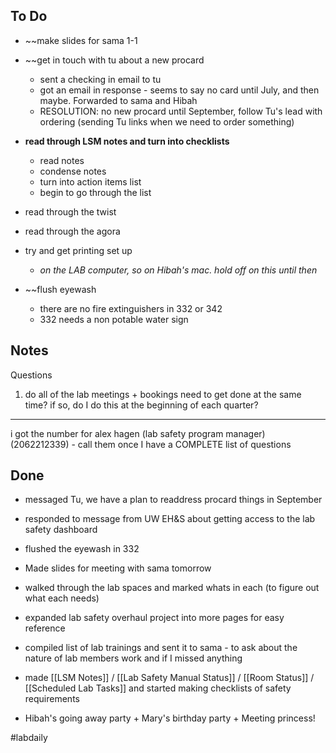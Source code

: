 ## To Do
- ~~make slides for sama 1-1

- ~~get in touch with tu about a new procard
	- sent a checking in email to tu
	- got an email in response - seems to say no card until July, and then maybe. Forwarded to sama and Hibah
	- RESOLUTION: no new procard until September, follow Tu's lead with ordering (sending Tu links when we need to order something)

- **read through LSM notes and turn into checklists**
	- read notes 
	- condense notes
	- turn into action items list
	- begin to go through the list

- read through the twist
- read through the agora

- try and get printing set up
	- *on the LAB computer, so on Hibah's mac. hold off on this until then*

- ~~flush eyewash
	- there are no fire extinguishers in 332 or 342
	- 332 needs a non potable water sign
## Notes

Questions
1) do all of the lab meetings + bookings need to get done at the same time? if so, do I do this at the beginning of each quarter?

---
i got the number for alex hagen (lab safety program manager) (2062212339) - call them once I have a COMPLETE list of questions

## Done
- messaged Tu, we have a plan to readdress procard things in September
- responded to message from UW EH&S about getting access to the lab safety dashboard

- flushed the eyewash in 332

- Made slides for meeting with sama tomorrow

- walked through the lab spaces and marked whats in each (to figure out what each needs)
- expanded lab safety overhaul project into more pages for easy reference
- compiled list of lab trainings and sent it to sama - to ask about the nature of lab members work and if I missed anything

- made [[LSM Notes]] / [[Lab Safety Manual Status]] / [[Room Status]] / [[Scheduled Lab Tasks]] and started making checklists of safety requirements

- Hibah's going away party + Mary's birthday party + Meeting princess!

#labdaily 